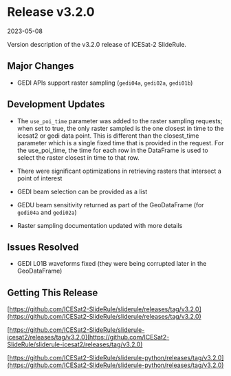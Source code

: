 # Release v3.2.0

2023-05-08

Version description of the v3.2.0 release of ICESat-2 SlideRule.

## Major Changes

- GEDI APIs support raster sampling (`gedi04a`, `gedi02a`, `gedi01b`)

## Development Updates

- The `use_poi_time` parameter was added to the raster sampling requests; when set to true, the only raster sampled is the one closest in time to the icesat2 or gedi data point.  This is different than the closest_time parameter which is a single fixed time that is provided in the request.  For the use_poi_time, the time for each row in the DataFrame is used to select the raster closest in time to that row.

- There were significant optimizations in retrieving rasters that intersect a point of interest

- GEDI beam selection can be provided as a list

- GEDU beam sensitivity returned as part of the GeoDataFrame (for `gedi04a` and `gedi02a`)

- Raster sampling documentation updated with more details

## Issues Resolved

- GEDI L01B waveforms fixed (they were being corrupted later in the GeoDataFrame)

## Getting This Release

[https://github.com/ICESat2-SlideRule/sliderule/releases/tag/v3.2.0](https://github.com/ICESat2-SlideRule/sliderule/releases/tag/v3.2.0)

[https://github.com/ICESat2-SlideRule/sliderule-icesat2/releases/tag/v3.2.0](https://github.com/ICESat2-SlideRule/sliderule-icesat2/releases/tag/v3.2.0)

[https://github.com/ICESat2-SlideRule/sliderule-python/releases/tag/v3.2.0](https://github.com/ICESat2-SlideRule/sliderule-python/releases/tag/v3.2.0)

